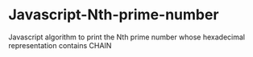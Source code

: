 # Javascript-Nth-prime-number
Javascript algorithm to print the Nth prime number whose hexadecimal representation contains CHAIN
